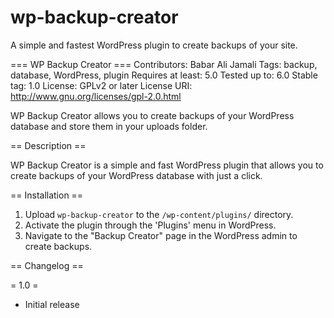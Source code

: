 # wp-backup-creator
A simple and fastest WordPress plugin to create backups of your site.

=== WP Backup Creator ===
Contributors: Babar Ali Jamali
Tags: backup, database, WordPress, plugin
Requires at least: 5.0
Tested up to: 6.0
Stable tag: 1.0
License: GPLv2 or later
License URI: http://www.gnu.org/licenses/gpl-2.0.html

WP Backup Creator allows you to create backups of your WordPress database and store them in your uploads folder.

== Description ==

WP Backup Creator is a simple and fast WordPress plugin that allows you to create backups of your WordPress database with just a click.

== Installation ==

1. Upload `wp-backup-creator` to the `/wp-content/plugins/` directory.
2. Activate the plugin through the 'Plugins' menu in WordPress.
3. Navigate to the "Backup Creator" page in the WordPress admin to create backups.

== Changelog ==

= 1.0 =
* Initial release

